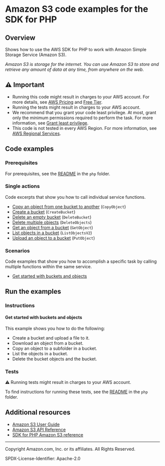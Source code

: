 # Amazon S3 code examples for the SDK for PHP

## Overview

Shows how to use the AWS SDK for PHP to work with Amazon Simple Storage Service (Amazon S3).

<!--custom.overview.start-->
<!--custom.overview.end-->

_Amazon S3 is storage for the internet. You can use Amazon S3 to store and retrieve any amount of data at any time, from anywhere on the web._

## ⚠ Important

* Running this code might result in charges to your AWS account. For more details, see [AWS Pricing](https://aws.amazon.com/pricing/?aws-products-pricing.sort-by=item.additionalFields.productNameLowercase&aws-products-pricing.sort-order=asc&awsf.Free%20Tier%20Type=*all&awsf.tech-category=*all) and [Free Tier](https://aws.amazon.com/free/?all-free-tier.sort-by=item.additionalFields.SortRank&all-free-tier.sort-order=asc&awsf.Free%20Tier%20Types=*all&awsf.Free%20Tier%20Categories=*all).
* Running the tests might result in charges to your AWS account.
* We recommend that you grant your code least privilege. At most, grant only the minimum permissions required to perform the task. For more information, see [Grant least privilege](https://docs.aws.amazon.com/IAM/latest/UserGuide/best-practices.html#grant-least-privilege).
* This code is not tested in every AWS Region. For more information, see [AWS Regional Services](https://aws.amazon.com/about-aws/global-infrastructure/regional-product-services).

<!--custom.important.start-->
<!--custom.important.end-->

## Code examples

### Prerequisites

For prerequisites, see the [README](../../README.md#Prerequisites) in the `php` folder.


<!--custom.prerequisites.start-->
<!--custom.prerequisites.end-->

### Single actions

Code excerpts that show you how to call individual service functions.

- [Copy an object from one bucket to another](s3_basics/GettingStartedWithS3.php#L46) (`CopyObject`)
- [Create a bucket](s3_basics/GettingStartedWithS3.php#L46) (`CreateBucket`)
- [Delete an empty bucket](s3_basics/GettingStartedWithS3.php#L46) (`DeleteBucket`)
- [Delete multiple objects](s3_basics/GettingStartedWithS3.php#L46) (`DeleteObjects`)
- [Get an object from a bucket](s3_basics/GettingStartedWithS3.php#L46) (`GetObject`)
- [List objects in a bucket](s3_basics/GettingStartedWithS3.php#L46) (`ListObjectsV2`)
- [Upload an object to a bucket](s3_basics/GettingStartedWithS3.php#L46) (`PutObject`)

### Scenarios

Code examples that show you how to accomplish a specific task by calling multiple
functions within the same service.

- [Get started with buckets and objects](s3_basics/GettingStartedWithS3.php)


<!--custom.examples.start-->
<!--custom.examples.end-->

## Run the examples

### Instructions


<!--custom.instructions.start-->
<!--custom.instructions.end-->



#### Get started with buckets and objects

This example shows you how to do the following:

- Create a bucket and upload a file to it.
- Download an object from a bucket.
- Copy an object to a subfolder in a bucket.
- List the objects in a bucket.
- Delete the bucket objects and the bucket.

<!--custom.scenario_prereqs.s3_Scenario_GettingStarted.start-->
<!--custom.scenario_prereqs.s3_Scenario_GettingStarted.end-->


<!--custom.scenarios.s3_Scenario_GettingStarted.start-->
<!--custom.scenarios.s3_Scenario_GettingStarted.end-->

### Tests

⚠ Running tests might result in charges to your AWS account.


To find instructions for running these tests, see the [README](../../README.md#Tests)
in the `php` folder.



<!--custom.tests.start-->
<!--custom.tests.end-->

## Additional resources

- [Amazon S3 User Guide](https://docs.aws.amazon.com/AmazonS3/latest/userguide/Welcome.html)
- [Amazon S3 API Reference](https://docs.aws.amazon.com/AmazonS3/latest/API/Welcome.html)
- [SDK for PHP Amazon S3 reference](https://docs.aws.amazon.com/aws-sdk-php/v3/api/namespace-Aws.S3.html)

<!--custom.resources.start-->
<!--custom.resources.end-->

---

Copyright Amazon.com, Inc. or its affiliates. All Rights Reserved.

SPDX-License-Identifier: Apache-2.0